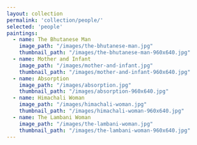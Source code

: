 ```yaml
---
layout: collection
permalink: 'collection/people/'
selected: 'people'
paintings:
  - name: The Bhutanese Man
    image_path: "/images/the-bhutanese-man.jpg"
    thumbnail_path: "/images/the-bhutanese-man-960x640.jpg"
  - name: Mother and Infant
    image_path: "/images/mother-and-infant.jpg"
    thumbnail_path: "/images/mother-and-infant-960x640.jpg"
  - name: Absorption
    image_path: "/images/absorption.jpg"
    thumbnail_path: "/images/absorption-960x640.jpg"
  - name: Himachali Woman
    image_path: "/images/himachali-woman.jpg"
    thumbnail_path: "/images/himachali-woman-960x640.jpg"
  - name: The Lambani Woman
    image_path: "/images/the-lambani-woman.jpg"
    thumbnail_path: "/images/the-lambani-woman-960x640.jpg"
---
```

